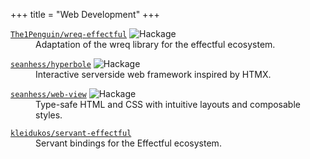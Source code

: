 +++
title = "Web Development"
+++

<dl>
    <dt>
        <a href="https://github.com/The1Penguin/wreq-effectful"><code>The1Penguin/wreq-effectful</code></a>
        <img src="https://img.shields.io/hackage/v/wreq-effectful.svg" alt="Hackage" data-canonical-src="https://img.shields.io/hackage/v/wreq-effectful.svg" style="max-width: 100%;">
    </dt>
    <dd> Adaptation of the wreq library for the effectful ecosystem. </dd>
</dl>

<dl>
    <dt>
        <a href="https://github.com/seanhess/hyperbole"><code>seanhess/hyperbole</code></a>
        <img src="https://img.shields.io/hackage/v/hyperbole.svg" alt="Hackage" data-canonical-src="https://img.shields.io/hackage/v/hyperbole.svg" style="max-width: 100%;">
    </dt>
    <dd> Interactive serverside web framework inspired by HTMX. </dd>
</dl>

<dl>
    <dt>
        <a href="https://github.com/seanhess/web-view"><code>seanhess/web-view</code></a>
        <img src="https://img.shields.io/hackage/v/web-view.svg" alt="Hackage" data-canonical-src="https://img.shields.io/hackage/v/web-view.svg" style="max-width: 100%;">
    </dt>
    <dd> Type-safe HTML and CSS with intuitive layouts and composable styles. </dd>
</dl>

<dl>
    <dt>
        <a href="https://github.com/Kleidukos/servant-effectful/"><code>kleidukos/servant-effectful</code></a>
    </dt>
    <dd> Servant bindings for the Effectful ecosystem. </dd>
</dl>
